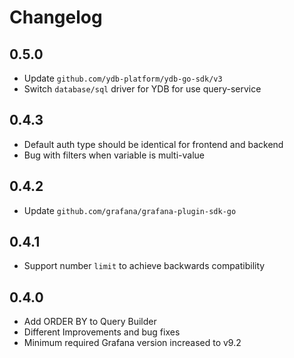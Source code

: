 # Changelog

## 0.5.0
- Update `github.com/ydb-platform/ydb-go-sdk/v3`
- Switch `database/sql` driver for YDB for use query-service

## 0.4.3
- Default auth type should be identical for frontend and backend
- Bug with filters when variable is multi-value

## 0.4.2
- Update `github.com/grafana/grafana-plugin-sdk-go`

## 0.4.1
- Support number `limit` to achieve backwards compatibility

## 0.4.0

- Add ORDER BY to Query Builder
- Different Improvements and bug fixes
- Minimum required Grafana version increased to v9.2
